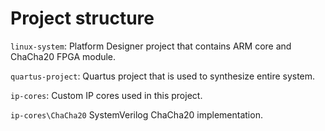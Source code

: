 # Project structure

`linux-system`: Platform Designer project that contains ARM core and ChaCha20 FPGA module.

`quartus-project`: Quartus project that is used to synthesize entire system.

`ip-cores`: Custom IP cores used in this project.

`ip-cores\ChaCha20` SystemVerilog ChaCha20 implementation.